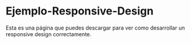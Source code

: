 # Ejemplo-Responsive-Design
Esta es una página que puedes descargar para ver como desarrollar un responsive design correctamente.
